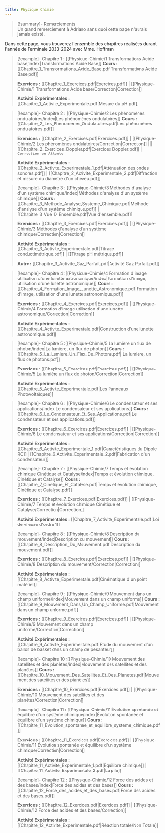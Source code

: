 ```yaml
---
title: Physique Chimie
---
```


> [!summary]- Remerciements  
 >  Un grand remerciement à Adriano sans quoi cette page n'aurais jamais existé. 

Dans cette page, vous trouverez l'ensemble des chapitres réalisées durant l'année de Terminale 2023-2024 avec Mme. Hoffman

> [!example]- Chapitre 1 : [[Physique-Chimie/1 Transformations Acide base/index|Transformations Acide Base]]
 > **Cours :** [[Chapitre_1_Transformations_Acide_Base.pdf|Transformations Acide Base.pdf]]
 > 
 > **Exercices :** [[Chapitre_1_Exercices.pdf|Exercices.pdf]] | [[Physique-Chimie/1 Transformations Acide base/Correction|Correction]]
 > 
 > **Activité Expérimentales :** [[Chapitre_1_Activite_Experimentale.pdf|Mesure du pH.pdf]]

> [!example]- Chapitre 2 : [[Physique-Chimie/2 Les phénomènes ondulatoires/index|Les phénomènes ondulatoires]]
 > **Cours :** [[Chapitre_2_Les_Phenomenes_Ondulatoires.pdf|Les phénomènes ondulatoires.pdf]]
 > 
 > **Exercices :** [[Chapitre_2_Exercices.pdf|Exercices.pdf]] | [[Physique-Chimie/2 Les phénomènes ondulatoires/Correction|Correction]] ||| [[Chapitre_2_Exercices_Doppler.pdf|Exercices Doppler.pdf]] | `Correction en Attente`
 > 
 > **Activité Expérimentales :** [[Chapitre_2_Activite_Experimentale_1.pdf|Atténuation des ondes sonores.pdf]] | [[Chapitre_2_Activite_Experimentale_2.pdf|Diffraction et mesure du diamètre d'un cheveu.pdf]]

> [!example]- Chapitre 3 : [[Physique-Chimie/3 Méthodes d'analyse d'un système chimique/index|Méthodes d'analyse d'un système chimique]]
 > **Cours :** [[Chapitre_3_Methode_Analyse_Systeme_Chimique.pdf|Méthode d'analyse d'un système chimique.pdf]] | [[Chapitre_3_Vue_D_Ensemble.pdf|Vue d'ensemble.pdf]]
 > 
 > **Exercices :** [[Chapitre_3_Exercices.pdf|Exercices.pdf]] | [[Physique-Chimie/3 Méthodes d'analyse d'un système chimique/Correction|Correction]]
 > 
 > **Activité Expérimentales :** [[Chapitre_3_Activite_Experimentale.pdf|Titrage conductimétrique.pdf]] | [[Titrage pH métrique.pdf]]
 > 
 > **Autre :** [[Chapitre_3_Activite_Gaz_Parfait.pdf|Activité Gaz Parfait.pdf]]

> [!example]- Chapitre 4 :[[Physique-Chimie/4 Formation d'image utilisation d'une lunette astronomique/index|Formation d'image, utilisation d'une lunette astronomique]]
 > **Cours :** [[Chapitre_4_Formation_Image_Lunette_Astronomique.pdf|Formation d'image, utilisation d'une lunette astronomique.pdf]]
 > 
 > **Exercices :** [[Chapitre_4_Exercices.pdf|Exercices.pdf]] | [[Physique-Chimie/4 Formation d'image utilisation d'une lunette astronomique/Correction|Correction]]
 > 
 > **Activité Expérimentales :** [[Chapitre_4_Activite_Experimentale.pdf|Construction d’une lunette astronomique.pdf]]

> [!example]- Chapitre 5 :[[Physique-Chimie/5 La lumière un flux de photon/index|La lumière, un flux de photon]]
 > **Cours :** [[Chapitre_5_La_Lumiere_Un_Flux_De_Photons.pdf| La lumière, un flux de photons.pdf]]
 > 
 > **Exercices :** [[Chapitre_5_Exercices.pdf|Exercices.pdf]] | [[Physique-Chimie/5 La lumière un flux de photon/Correction|Correction]]
 > 
 > **Activité Expérimentales :** [[Chapitre_5_Activite_Experimentale.pdf|Les Panneaux Photovoltaïques]] 

> [!example]- Chapitre 6 : [[Physique-Chimie/6 Le condensateur et ses applications/index|Le condensateur et ses applications]]
 > **Cours :** [[Chapitre_6_Le_Condensateur_Et_Ses_Applications.pdf|Le condensateur et ses applications.pdf]]
 > 
 > **Exercices :** [[Chapitre_6_Exercices.pdf|Exercices.pdf]] | [[Physique-Chimie/6 Le condensateur et ses applications/Correction|Correction]]
 > 
 > **Activité Expérimentales :** [[Chapitre_6_Activite_Experimentale_1.pdf|Caractéristiques du Dipole RC]] | [[Chapitre_6_Activite_Experimentale_2.pdf|Fabrication d'un condensateur]] 

> [!example]- Chapitre 7 : [[Physique-Chimie/7 Temps et évolution chimique Cinétique et Catalyse/index|Temps et évolution chimique, Cinétique et Catalyse]]
 > **Cours :** [[Chapitre_7_Cinetique_Et_Catalyse.pdf|Temps et évolution chimique, Cinétique et Catalyse.pdf]]
 > 
 > **Exercices :** [[Chapitre_7_Exercices.pdf|Exercices.pdf]] | [[Physique-Chimie/7 Temps et évolution chimique Cinétique et Catalyse/Correction|Correction]]
 > 
 > **Activité Expérimentales :** [[Chapitre_7_Activite_Experimentale.pdf|Loi de vitesse d'ordre 1]]

> [!example]- Chapitre 8 : [[Physique-Chimie/8 Description du mouvement/index|Description du mouvement]]
 > **Cours :** [[Chapitre_8_Description_Du_Mouvement.pdf|Description du mouvement.pdf]]
 > 
 > **Exercices :** [[Chapitre_8_Exercices.pdf|Exercices.pdf]] | [[Physique-Chimie/8 Description du mouvement/Correction|Correction]]
 > 
 > **Activité Expérimentales :** [[Chapitre_8_Activite_Experimentale.pdf|Cinématique d'un point matériel]]

> [!example]- Chapitre 9 : [[Physique-Chimie/9 Mouvement dans un champ uniforme/index|Mouvement dans un champ uniforme]]
 > **Cours :** [[Chapitre_9_Mouvement_Dans_Un_Champ_Uniforme.pdf|Mouvement dans un champ unforme.pdf]]
 > 
 > **Exercices :** [[Chapitre_9_Exercices.pdf|Exercices.pdf]] | [[Physique-Chimie/9 Mouvement dans un champ uniforme/Correction|Correction]]
 > 
 > **Activité Expérimentales :** [[Chapitre_9_Activite_Experimentale.pdf|Etude du mouvement d’un ballon de basket dans un champ de pesanteur]]

> [!example]- Chapitre 10 :[[Physique-Chimie/10 Mouvement des satellites et des planètes/index|Mouvement des satellites et des planètes]]
 > **Cours :** [[Chapitre_10_Mouvement_Des_Satellites_Et_Des_Planetes.pdf|Mouvement des satellites et des planètes]]
 > 
 > **Exercices :** [[Chapitre_10_Exercices.pdf|Exercices.pdf]] | [[Physique-Chimie/10 Mouvement des satellites et des planètes/Correction|Correction]]

> [!example]- Chapitre 11 : [[Physique-Chimie/11 Évolution spontanée et équilibre d'un système chimique/index|Évolution spontanée et équilibre d'un système chimique]]
 > **Cours :** [[Chapitre_11_Evolution_spontanee_et_equilibre_systeme_chimique.pdf]]
 > 
 > **Exercices :** [[Chapitre_11_Exercices.pdf|Exercices.pdf]] | [[Physique-Chimie/11 Évolution spontanée et équilibre d'un système chimique/Correction|Correction]]
 > 
 > **Activité Expérimentales :** [[Chapitre_11_Activite_Experimentale_1.pdf|Equilibre chimique]] | [[Chapitre_11_Activite_Experimentale_2.pdf|La pile]]

> [!example]- Chapitre 12 : [[Physique-Chimie/12 Force des acides et des bases/index|Force des acides et des bases]]
 > **Cours :** [[Chapitre_12_Force_des_acides_et_des_bases.pdf|Force des acides et des bases.pdf]]
 > 
 > **Exercices :** [[Chapitre_12_Exercices.pdf|Exercices.pdf]] | [[Physique-Chimie/12 Force des acides et des bases/Correction]]
 > 
 > **Activité Expérimentales :** [[Chapitre_12_Activite_Experimentale.pdf|Réaction totale/Non Totale]]